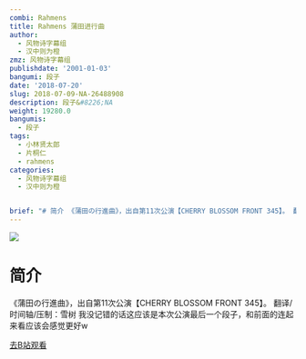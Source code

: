 ```yaml
---
combi: Rahmens
title: Rahmens 蒲田进行曲
author:
  - 风物诗字幕组
  - 汉中则为橙
zmz: 风物诗字幕组
publishdate: '2001-01-03'
bangumi: 段子
date: '2018-07-20'
slug: 2018-07-09-NA-26488908
description: 段子&#8226;NA
weight: 19280.0
bangumis:
  - 段子
tags:
  - 小林贤太郎
  - 片桐仁
  - rahmens
categories:
  - 风物诗字幕组
  - 汉中则为橙


brief: "# 简介 《蒲田の行進曲》，出自第11次公演【CHERRY BLOSSOM FRONT 345】。 翻译/时间轴/压制：雪树 我没记错的话这应该是本次公演最后一个段子，和前面的连起来看应该会感觉更好w"
---
```

![](https://i.imgur.com/lb4m0a3.jpg)
# 简介  
《蒲田の行進曲》，出自第11次公演【CHERRY BLOSSOM FRONT 345】。
翻译/时间轴/压制：雪树
我没记错的话这应该是本次公演最后一个段子，和前面的连起来看应该会感觉更好w  

[去B站观看](https://www.bilibili.com/video/av26488908/)
 
